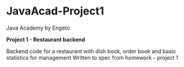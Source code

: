 # JavaAcad-Project1

Java Academy by Engeto

**Project 1 - Restaurant backend**

Backend code for a restaurant with dish book, order book and basic statistics for management
Written to spec from homework - project 1
